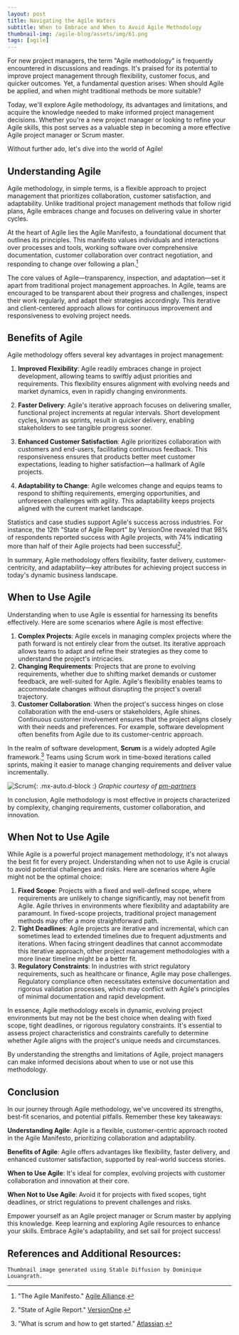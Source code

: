 ```yaml
---
layout: post
title: Navigating the Agile Waters
subtitle: When to Embrace and When to Avoid Agile Methodology
thumbnail-img: /agile-blog/assets/img/61.png
tags: [agile]
---
```


For new project managers, the term "Agile methodology" is frequently encountered in discussions and readings. It's praised for its potential to improve project management through flexibility, customer focus, and quicker outcomes. Yet, a fundamental question arises: When should Agile be applied, and when might traditional methods be more suitable?

Today, we'll explore Agile methodology, its advantages and limitations, and acquire the knowledge needed to make informed project management decisions. Whether you're a new project manager or looking to refine your Agile skills, this post serves as a valuable step in becoming a more effective Agile project manager or Scrum master.

Without further ado, let's dive into the world of Agile!


## Understanding Agile

Agile methodology, in simple terms, is a flexible approach to project management that prioritizes collaboration, customer satisfaction, and adaptability. Unlike traditional project management methods that follow rigid plans, Agile embraces change and focuses on delivering value in shorter cycles.

At the heart of Agile lies the Agile Manifesto, a foundational document that outlines its principles. This manifesto values individuals and interactions over processes and tools, working software over comprehensive documentation, customer collaboration over contract negotiation, and responding to change over following a plan.[^1]

The core values of Agile—transparency, inspection, and adaptation—set it apart from traditional project management approaches. In Agile, teams are encouraged to be transparent about their progress and challenges, inspect their work regularly, and adapt their strategies accordingly. This iterative and client-centered approach allows for continuous improvement and responsiveness to evolving project needs.

## Benefits of Agile

Agile methodology offers several key advantages in project management:

1. **Improved Flexibility**: Agile readily embraces change in project development, allowing teams to swiftly adjust priorities and requirements. This flexibility ensures alignment with evolving needs and market dynamics, even in rapidly changing environments.

2. **Faster Delivery**: Agile's iterative approach focuses on delivering smaller, functional project increments at regular intervals. Short development cycles, known as sprints, result in quicker delivery, enabling stakeholders to see tangible progress sooner.

3. **Enhanced Customer Satisfaction**: Agile prioritizes collaboration with customers and end-users, facilitating continuous feedback. This responsiveness ensures that products better meet customer expectations, leading to higher satisfaction—a hallmark of Agile projects.

4. **Adaptability to Change**: Agile welcomes change and equips teams to respond to shifting requirements, emerging opportunities, and unforeseen challenges with agility. This adaptability keeps projects aligned with the current market landscape.

Statistics and case studies support Agile's success across industries. For instance, the 12th "State of Agile Report" by VersionOne revealed that 98% of respondents reported success with Agile projects, with 74% indicating more than half of their Agile projects had been successful[^2].

In summary, Agile methodology offers flexibility, faster delivery, customer-centricity, and adaptability—key attributes for achieving project success in today's dynamic business landscape.

## When to Use Agile

Understanding when to use Agile is essential for harnessing its benefits effectively. Here are some scenarios where Agile is most effective:

1. **Complex Projects**: Agile excels in managing complex projects where the path forward is not entirely clear from the outset. Its iterative approach allows teams to adapt and refine their strategies as they come to understand the project's intricacies.
2. **Changing Requirements**: Projects that are prone to evolving requirements, whether due to shifting market demands or customer feedback, are well-suited for Agile. Agile's flexibility enables teams to accommodate changes without disrupting the project's overall trajectory.
3. **Customer Collaboration**: When the project's success hinges on close collaboration with the end-users or stakeholders, Agile shines. Continuous customer involvement ensures that the project aligns closely with their needs and preferences. For example, software development often benefits from Agile due to its customer-centric approach.

In the realm of software development, **Scrum** is a widely adopted Agile framework.[^3] Teams using Scrum work in time-boxed iterations called sprints, making it easier to manage changing requirements and deliver value incrementally.

![Scrum](/agile-blog/assets/img/scrum-process.jpg){: .mx-auto.d-block :}
*Graphic courtesy of [pm-partners](https://www.pm-partners.com.au/the-agile-journey-a-scrum-overview/)*

In conclusion, Agile methodology is most effective in projects characterized by complexity, changing requirements, customer collaboration, and innovation.

## When Not to Use Agile

While Agile is a powerful project management methodology, it's not always the best fit for every project. Understanding when not to use Agile is crucial to avoid potential challenges and risks. Here are scenarios where Agile might not be the optimal choice:

1. **Fixed Scope**: Projects with a fixed and well-defined scope, where requirements are unlikely to change significantly, may not benefit from Agile. Agile thrives in environments where flexibility and adaptability are paramount. In fixed-scope projects, traditional project management methods may offer a more straightforward path.
2. **Tight Deadlines**: Agile projects are iterative and incremental, which can sometimes lead to extended timelines due to frequent adjustments and iterations. When facing stringent deadlines that cannot accommodate this iterative approach, other project management methodologies with a more linear timeline might be a better fit.
3. **Regulatory Constraints**: In industries with strict regulatory requirements, such as healthcare or finance, Agile may pose challenges. Regulatory compliance often necessitates extensive documentation and rigorous validation processes, which may conflict with Agile's principles of minimal documentation and rapid development.

In essence, Agile methodology excels in dynamic, evolving project environments but may not be the best choice when dealing with fixed scope, tight deadlines, or rigorous regulatory constraints. It's essential to assess project characteristics and constraints carefully to determine whether Agile aligns with the project's unique needs and circumstances.

By understanding the strengths and limitations of Agile, project managers can make informed decisions about when to use or not use this methodology.

## Conclusion

In our journey through Agile methodology, we've uncovered its strengths, best-fit scenarios, and potential pitfalls. Remember these key takeaways:

**Understanding Agile**: Agile is a flexible, customer-centric approach rooted in the Agile Manifesto, prioritizing collaboration and adaptability.

**Benefits of Agile**: Agile offers advantages like flexibility, faster delivery, and enhanced customer satisfaction, supported by real-world success stories.

**When to Use Agile**: It's ideal for complex, evolving projects with customer collaboration and innovation at their core.

**When Not to Use Agile**: Avoid it for projects with fixed scopes, tight deadlines, or strict regulations to prevent challenges and risks.

Empower yourself as an Agile project manager or Scrum master by applying this knowledge. Keep learning and exploring Agile resources to enhance your skills. Embrace Agile's adaptability, and set sail for project success!

## References and Additional Resources:
~~~
Thumbnail image generated using Stable Diffusion by Dominique Louangrath.
~~~
[^1]: "The Agile Manifesto." [Agile Alliance](https://www.agilealliance.org/agile101/the-agile-manifesto/).
[^2]: "State of Agile Report." [VersionOne](https://www.qagile.pl/wp-content/uploads/2018/04/versionone-12th-annual-state-of-agile-report.pdf).
[^3]: "What is scrum and how to get started." [Atlassian](https://www.atlassian.com/agile/scrum).